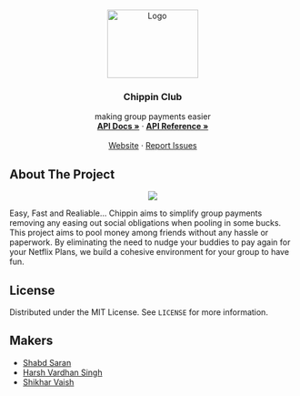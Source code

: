 <!-- PROJECT LOGO -->
<br />
<p align="center">
  <a href="https://github.com/othneildrew/Best-README-Template">
    <img src="https://uploads-ssl.webflow.com/60df3f87e49b4c557421044a/60e0c8679137b95f17a6752b_Frame%208.png" alt="Logo" width="160" height="120">
  </a>

  <h3 align="center">Chippin Club</h3>

  <p align="center">
    making group payments easier
    <br />
    <a href="https://github.com/chippinmoney/docs/blob/main/README.md"><strong>API Docs »</strong></a>  ·
    <a href="https://github.com/chippinmoney/backend/blob/main/api_reference/api.pdf"><strong>API Reference »</strong></a>
    <br />
    <br />
    <a href="https://www.chippin.club/">Website</a>
    ·
    <a href="https://github.com/chippinmoney/backend/issues">Report Issues</a>
  </p>
</p>

<!-- ABOUT THE PROJECT -->
## About The Project

<p align="center"><img src="https://uploads-ssl.webflow.com/60df3f87e49b4c557421044a/60df48d5365ff24588fb5941_Frame%203.png" /></p>

Easy, Fast and Realiable... Chippin aims to simplify group payments removing any easing out social obligations when pooling in some bucks. This project aims to pool money among friends without any hassle or paperwork. By eliminating the need to nudge your buddies to pay again for your Netflix Plans, we build a cohesive environment for your group to have fun.

<!-- LICENSE -->
## License

Distributed under the MIT License. See `LICENSE` for more information.

## Makers
+ [Shabd Saran](https://www.linkedin.com/in/saranshabd/)
+ [Harsh Vardhan Singh](https://www.linkedin.com/in/harsh-vardhan-singh-06511419b/)
+ [Shikhar Vaish](https://www.linkedin.com/in/shikhar-vaish/)
